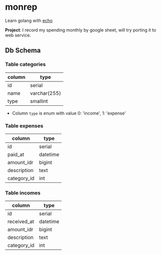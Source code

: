 # monrep

Learn golang with [echo](https://github.com/labstack/echo)

**Project**: I record my spending monthly by google sheet, will try porting it to web service.

## Db Schema

### Table categories

| column | type         |
|--------|--------------|
| id     | serial       |
| name   | varchar(255) |
| type   | smallint     |

- Column `type` is enum with value 0: 'income', 1: 'expense'

### Table expenses

| column      | type     |
|-------------|----------|
| id          | serial   |
| paid_at     | datetime |
| amount_idr  | bigint   |
| description | text     |
| category_id | int      |

### Table incomes

| column      | type     |
|-------------|----------|
| id          | serial   |
| received_at | datetime |
| amount_idr  | bigint   |
| description | text     |
| category_id | int      |
